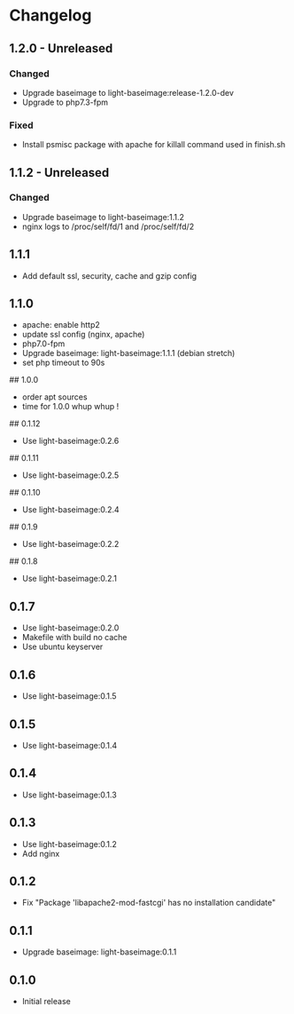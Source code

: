 # Changelog

## 1.2.0 - Unreleased
### Changed
  - Upgrade baseimage to light-baseimage:release-1.2.0-dev
  - Upgrade to php7.3-fpm

### Fixed 
  - Install psmisc package with apache for killall command used in finish.sh

## 1.1.2 - Unreleased
### Changed
  - Upgrade baseimage to light-baseimage:1.1.2
  - nginx logs to /proc/self/fd/1 and /proc/self/fd/2

## 1.1.1
  - Add default ssl, security, cache and gzip config

## 1.1.0
  - apache: enable http2
  - update ssl config (nginx, apache)
  - php7.0-fpm
  - Upgrade baseimage: light-baseimage:1.1.1 (debian stretch)
  - set php timeout to 90s

## 1.0.0
  - order apt sources
  - time for 1.0.0 whup whup !

## 0.1.12
  - Use light-baseimage:0.2.6

## 0.1.11
  - Use light-baseimage:0.2.5

## 0.1.10
  - Use light-baseimage:0.2.4

## 0.1.9
  - Use light-baseimage:0.2.2

## 0.1.8
  - Use light-baseimage:0.2.1

## 0.1.7
  - Use light-baseimage:0.2.0
  - Makefile with build no cache
  - Use ubuntu keyserver

## 0.1.6
  - Use light-baseimage:0.1.5

## 0.1.5
  - Use light-baseimage:0.1.4

## 0.1.4
  - Use light-baseimage:0.1.3

## 0.1.3
  - Use light-baseimage:0.1.2
  - Add nginx

## 0.1.2
  - Fix "Package 'libapache2-mod-fastcgi' has no installation candidate"

## 0.1.1
  - Upgrade baseimage: light-baseimage:0.1.1

## 0.1.0
  - Initial release
